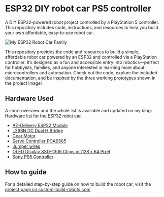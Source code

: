# ESP32 DIY robot car PS5 controller
A DIY ESP32-powered robot project controlled by a PlayStation 5 controller. This repository includes code, instructions, and resources to help you build your own affordable, easy-to-use robot car.

![My ESP32 Robot Car Family](https://custom-build-robots.com/wp-content/uploads/2024/11/Robot_Family_ESP32_small.jpg)

This repository provides the code and resources to build a simple, affordable robot car powered by an ESP32 and controlled via a PlayStation controller. It’s designed as a fun and accessible entry into robotics—perfect for hobbyists, families, and anyone interested in learning more about microcontrollers and automation. Check out the code, explore the included documentation, and be inspired by the three working prototypes shown in the project image!

## Hardware Used
A short overview and the whole list is available and updated on my blog: 
[Hardware list for the ESP32 robot car](https://custom-build-robots.com/roboter/esp-32-dev-kit-c-v4-roboter-auto-selber-bauen-elektronik-und-bauteile/14752).

- [AZ-Delivery ESP32 Module](https://www.amazon.de/dp/B08BTS62L7?tag=ingmstap-21&linkCode=ogi&th=1)
- [L298N DC Dual H Bridge](https://www.amazon.de/dp/B099DDZ6QX?tag=ingmstap-21&linkCode=ogi&th=1&psc=1)
- [Gear Motor](https://www.amazon.de/dp/B08D39MFN1?tag=ingmstap-21&linkCode=ogi&th=1&psc=1)
- [Servo Controller PCA9685](https://www.amazon.de/dp/B0BKZC1XWR?tag=ingmstap-21&linkCode=ogi&th=1&psc=1)
- [Jumper wires](https://www.amazon.de/dp/B01702LAJA?tag=ingmstap-21&linkCode=ogi&th=1&psc=1)
- [OLED Display SSD-1306 Chips mit128 x 64 Pixel](https://www.amazon.de/dp/B0CXY88HBN?tag=ingmstap-21&linkCode=ogi&th=1&psc=1)
- [Sony PS5 Controller](https://www.amazon.de/dp/B08H99BPJN?tag=ingmstap-21&linkCode=ogi&th=1&psc=1)

## How to guide
For a detailed step-by-step guide on how to build the robot car, visit the [project page on custom-build-robots.com](https://custom-build-robots.com/roboter/esp-32-dev-kit-c-v4-roboter-auto-selber-bauen-projekt-start/14673).
